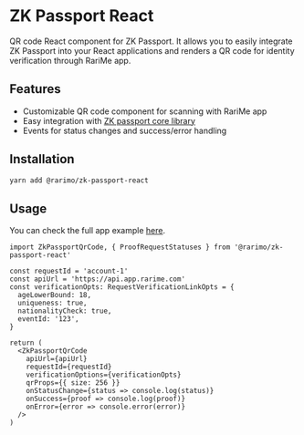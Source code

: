 # ZK Passport React

QR code React component for ZK Passport. It allows you to easily integrate ZK Passport into your React applications and renders a QR code for identity verification through RariMe app.

## Features

- Customizable QR code component for scanning with RariMe app
- Easy integration with [ZK passport core library](https://github.com/rarimo/zk-passport/tree/main/packages/core)
- Events for status changes and success/error handling

## Installation

```bash
yarn add @rarimo/zk-passport-react
```

## Usage

You can check the full app example [here](https://github.com/rarimo/zk-passport/tree/main/examples/react-app).

```tsx
import ZkPassportQrCode, { ProofRequestStatuses } from '@rarimo/zk-passport-react'

const requestId = 'account-1'
const apiUrl = 'https://api.app.rarime.com'
const verificationOpts: RequestVerificationLinkOpts = {
  ageLowerBound: 18,
  uniqueness: true,
  nationalityCheck: true,
  eventId: '123',
}

return (
  <ZkPassportQrCode
    apiUrl={apiUrl}
    requestId={requestId}
    verificationOptions={verificationOpts}
    qrProps={{ size: 256 }}
    onStatusChange={status => console.log(status)}
    onSuccess={proof => console.log(proof)}
    onError={error => console.error(error)}
  />
)
```
